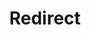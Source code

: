 ﻿---
layout: src/layouts/Redirect.astro
title: Redirect
redirect: https://octopus.com/docs/security/users-and-teams/system-and-space-permissions
pubDate:  2023-01-01
navSearch: false
navSitemap: false
navMenu: false
---
